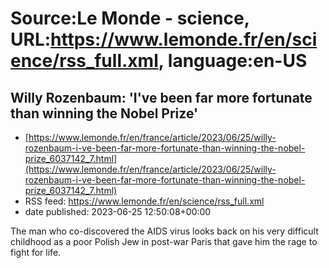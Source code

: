 # Source:Le Monde - science, URL:https://www.lemonde.fr/en/science/rss_full.xml, language:en-US

## Willy Rozenbaum: 'I've been far more fortunate than winning the Nobel Prize'
 - [https://www.lemonde.fr/en/france/article/2023/06/25/willy-rozenbaum-i-ve-been-far-more-fortunate-than-winning-the-nobel-prize_6037142_7.html](https://www.lemonde.fr/en/france/article/2023/06/25/willy-rozenbaum-i-ve-been-far-more-fortunate-than-winning-the-nobel-prize_6037142_7.html)
 - RSS feed: https://www.lemonde.fr/en/science/rss_full.xml
 - date published: 2023-06-25 12:50:08+00:00

The man who co-discovered the AIDS virus looks back on his very difficult childhood as a poor Polish Jew in post-war Paris that gave him the rage to fight for life.

